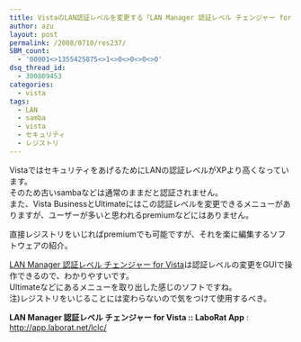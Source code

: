 ```yaml
---
title: VistaのLAN認証レベルを変更する「LAN Manager 認証レベル チェンジャー for Vista」
author: azu
layout: post
permalink: /2008/0710/res237/
SBM_count:
  - '00001<>1355425875<>1<>0<>0<>0<>0'
dsq_thread_id:
  - 300809453
categories:
  - vista
tags:
  - LAN
  - samba
  - vista
  - セキュリティ
  - レジストリ
---
```

VistaではセキュリティをあげるためにLANの認証レベルがXPより高くなっています。  
そのため古いsambaなどは通常のままだと認証されません。  
また、Vista BusinessとUltimateにはこの認証レベルを変更できるメニューがありますが、ユーザーが多いと思われるpremiumなどにはありません。

直接レジストリをいじればpremiumでも可能ですが、それを楽に編集するソフトウェアの紹介。

[LAN Manager 認証レベル チェンジャー for Vista][1]は認証レベルの変更をGUIで操作できるので、わかりやすいです。  
Ultimateなどにあるメニューを取り出した感じのソフトですね。  
注)レジストリをいじることには変わらないので気をつけて使用するべき。

**LAN Manager 認証レベル チェンジャー for Vista :: LaboRat App**
:   <http://app.laborat.net/lclc/>

 [1]: http://app.laborat.net/lclc/